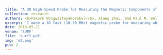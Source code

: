 ```yaml
---
title: "A 3D High-Speed Probe for Measuring the Magnetic Components of a Whistler Wave"
collection: research
authors: <b>Pakorn Wongwaitayakornkul</b>, Xiang Zhai, and Paul M. Bellan
excerpt: 'I made a 3D fast (10-30 MHz) magnetic probe for measuring whistler wave from magnetic reconnection'
date: 2013-05-21
venue: 'SURF'
file: 'surf2.pdf'
img: 'n2.png'
pub: 2
---
```

